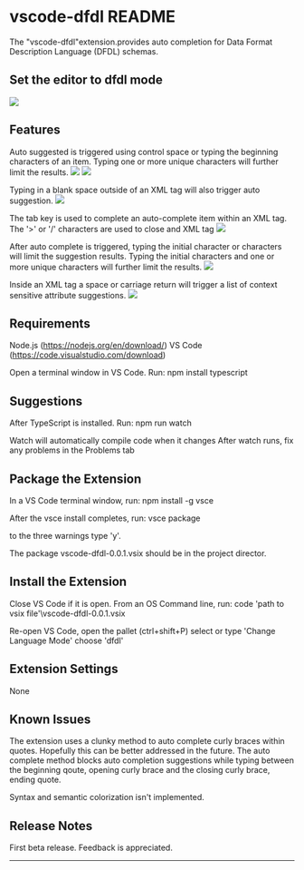 # vscode-dfdl README

The "vscode-dfdl"extension.provides auto completion for Data Format Description Language (DFDL) schemas.

## Set the editor to dfdl mode
![](TurnOnDfdlMode.gif)
## Features

Auto suggested is triggered using control space or typing the beginning characters of an item.
Typing one or more unique characters will further limit the results.
![](CtrlSpaceTrigger.gif)
![](CharacterTrigger.gif)

Typing in a blank space outside of an XML tag will also trigger auto suggestion.
![](CharacterTrigger2.gif)

The tab key is used to complete an auto-complete item within an XML tag.
The '>' or '/' characters are used to close and XML tag
![](ExitAndEndTag.gif)

After auto complete is triggered, typing the initial character or characters will limit the suggestion results.
Typing the initial characters and one or more unique characters will further limit the results.
![](UniqueCharacters.gif)

Inside an XML tag a space or carriage return will trigger a list of context sensitive attribute suggestions.
![](AttributeSuggestions.gif)


## Requirements

Node.js (https://nodejs.org/en/download/)
VS Code (https://code.visualstudio.com/download)

Open a terminal window in VS Code. Run:
  npm install typescript

## Suggestions

After TypeScript is installed. Run:
npm run watch

Watch will automatically compile code when it changes
After watch runs, fix any problems in the Problems tab

## Package the Extension

In a VS Code terminal window, run:
  npm install -g vsce

After the vsce install completes, run:
  vsce package

to the three warnings type 'y'.

The package vscode-dfdl-0.0.1.vsix should be in the project director.

## Install the Extension

Close VS Code if it is open. From an OS Command line, run:
  code 'path to vsix file'\vscode-dfdl-0.0.1.vsix

Re-open VS Code, open the pallet (ctrl+shift+P)
  select or type 'Change Language Mode'
  choose 'dfdl'

## Extension Settings

None

## Known Issues

The extension uses a clunky method to auto complete curly braces within quotes.  Hopefully this can be
better addressed in the future.  The auto complete method blocks auto completion suggestions while typing between the beginning qoute, opening curly brace and the closing curly brace, ending quote.

Syntax and semantic colorization isn't implemented.

## Release Notes

First beta release. Feedback is appreciated.

-----------------------------------------------------------------------------------------------------------
